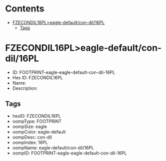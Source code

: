 



Contents
========

* [FZECONDIL16PL>eagle-default/con-dil/16PL](#fzecondil16pleagle-defaultcon-dil16pl)
	* [Tags](#tags)

# FZECONDIL16PL>eagle-default/con-dil/16PL

- ID: FOOTPRINT-eagle-eagle-default-con-dil-16PL
- Hex ID: FZECONDIL16PL
- Name: 
- Description: 

## Tags

- hexID: FZECONDIL16PL
- oompType: FOOTPRINT
- oompSize: eagle
- oompColor: eagle-default
- oompDesc: con-dil
- oompIndex: 16PL
- oompName: eagle-default/con-dil/16PL
- oompID: FOOTPRINT-eagle-eagle-default-con-dil-16PL
